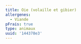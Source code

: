```yaml
---
title: Oie (volaille et gibier)
allergenes:
  - Viande
pFrais: true
type: animaux
uuid: '144378e3'
---
```


